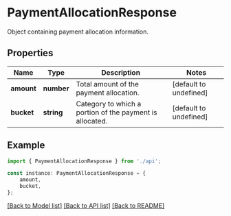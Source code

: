 # PaymentAllocationResponse

Object containing payment allocation information.

## Properties

Name | Type | Description | Notes
------------ | ------------- | ------------- | -------------
**amount** | **number** | Total amount of the payment allocation. | [default to undefined]
**bucket** | **string** | Category to which a portion of the payment is allocated. | [default to undefined]

## Example

```typescript
import { PaymentAllocationResponse } from './api';

const instance: PaymentAllocationResponse = {
    amount,
    bucket,
};
```

[[Back to Model list]](../README.md#documentation-for-models) [[Back to API list]](../README.md#documentation-for-api-endpoints) [[Back to README]](../README.md)
